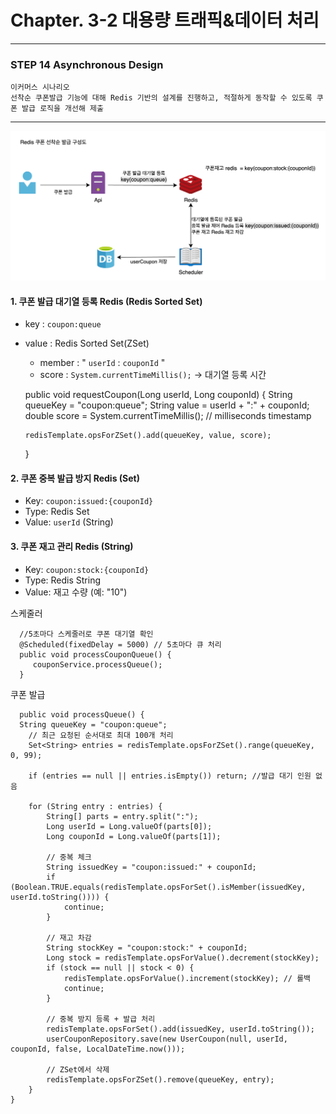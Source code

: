 # Chapter. 3-2 대용량 트래픽&데이터 처리

-----------------------------------------------------------------------------------------------------------------
### STEP 14 Asynchronous Design

    이커머스 시나리오
    선착순 쿠폰발급 기능에 대해 Redis 기반의 설계를 진행하고, 적절하게 동작할 수 있도록 쿠폰 발급 로직을 개선해 제출

-----------------------------------------------------------------------------------------------------------------

![img_5.png](img_5.png)

#### 1. 쿠폰 발급 대기열 등록 Redis (Redis Sorted Set)
   - key : `coupon:queue`
   - value : Redis Sorted Set(ZSet)
     - member : " `userId` : `couponId` " 
     - score : `System.currentTimeMillis();` -> 대기열 등록 시간

   
      public void requestCoupon(Long userId, Long couponId) {
         String queueKey = "coupon:queue";
         String value = userId + ":" + couponId;
         double score = System.currentTimeMillis(); // milliseconds timestamp

         redisTemplate.opsForZSet().add(queueKey, value, score);
      }   

#### 2. 쿠폰 중복 발급 방지 Redis (Set)
   - Key: `coupon:issued:{couponId}`
   - Type: Redis Set 
   - Value: `userId` (String)


#### 3. 쿠폰 재고 관리 Redis (String)
   - Key: `coupon:stock:{couponId}` 
   - Type: Redis String 
   - Value: 재고 수량 (예: "10")

스케줄러
      
      //5초마다 스케줄러로 쿠폰 대기열 확인
      @Scheduled(fixedDelay = 5000) // 5초마다 큐 처리
      public void processCouponQueue() {
         couponService.processQueue();
      }

쿠폰 발급

      public void processQueue() {
      String queueKey = "coupon:queue";
        // 최근 요청된 순서대로 최대 100개 처리
        Set<String> entries = redisTemplate.opsForZSet().range(queueKey, 0, 99);

        if (entries == null || entries.isEmpty()) return; //발급 대기 인원 없음

        for (String entry : entries) {
            String[] parts = entry.split(":");
            Long userId = Long.valueOf(parts[0]);
            Long couponId = Long.valueOf(parts[1]);

            // 중복 체크
            String issuedKey = "coupon:issued:" + couponId;
            if (Boolean.TRUE.equals(redisTemplate.opsForSet().isMember(issuedKey, userId.toString()))) {
                continue;
            }

            // 재고 차감
            String stockKey = "coupon:stock:" + couponId;
            Long stock = redisTemplate.opsForValue().decrement(stockKey);
            if (stock == null || stock < 0) {
                redisTemplate.opsForValue().increment(stockKey); // 롤백
                continue;
            }

            // 중복 방지 등록 + 발급 처리
            redisTemplate.opsForSet().add(issuedKey, userId.toString());
            userCouponRepository.save(new UserCoupon(null, userId, couponId, false, LocalDateTime.now()));

            // ZSet에서 삭제
            redisTemplate.opsForZSet().remove(queueKey, entry);
        }
    }
